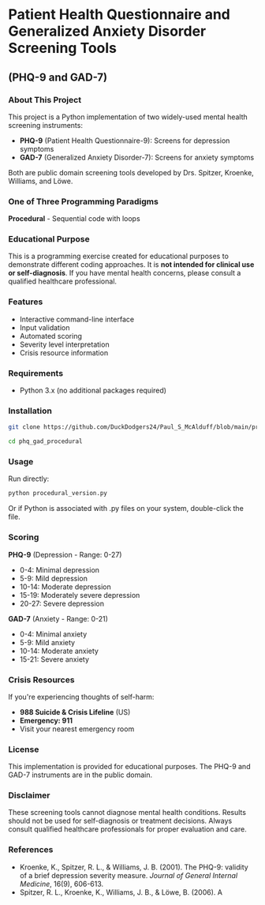 # Patient Health Questionnaire and Generalized Anxiety Disorder Screening Tools

## (PHQ-9 and GAD-7)

### About This Project

This project is a Python implementation of two widely-used mental health screening instruments:

- **PHQ-9** (Patient Health Questionnaire-9): Screens for depression symptoms
- **GAD-7** (Generalized Anxiety Disorder-7): Screens for anxiety symptoms

Both are public domain screening tools developed by Drs. Spitzer, Kroenke, Williams, and Löwe.

### One of Three Programming Paradigms

**Procedural** - Sequential code with loops

### Educational Purpose

This is a programming exercise created for educational purposes to demonstrate different coding approaches. It is **not intended for clinical use or self-diagnosis**. If you have mental health concerns, please consult a qualified healthcare professional.

### Features

- Interactive command-line interface
- Input validation
- Automated scoring
- Severity level interpretation
- Crisis resource information

### Requirements

- Python 3.x (no additional packages required)

### Installation

```bash
git clone https://github.com/DuckDodgers24/Paul_S_McAlduff/blob/main/projects/python/phq_gad.git/phq_gad_procedural

cd phq_gad_procedural
```

### Usage

Run directly:

```bash
python procedural_version.py
```

Or if Python is associated with .py files on your system, double-click the file.

### Scoring

**PHQ-9** (Depression - Range: 0-27)

- 0-4: Minimal depression
- 5-9: Mild depression
- 10-14: Moderate depression
- 15-19: Moderately severe depression
- 20-27: Severe depression

**GAD-7** (Anxiety - Range: 0-21)

- 0-4: Minimal anxiety
- 5-9: Mild anxiety
- 10-14: Moderate anxiety
- 15-21: Severe anxiety

### Crisis Resources

If you're experiencing thoughts of self-harm:

- **988 Suicide & Crisis Lifeline** (US)
- **Emergency: 911**
- Visit your nearest emergency room

### License

This implementation is provided for educational purposes. The PHQ-9 and GAD-7 instruments are in the public domain.

### Disclaimer

These screening tools cannot diagnose mental health conditions. Results should not be used for self-diagnosis or treatment decisions. Always consult qualified healthcare professionals for proper evaluation and care.

### References

- Kroenke, K., Spitzer, R. L., & Williams, J. B. (2001). The PHQ-9: validity of a brief depression severity measure. *Journal of General Internal Medicine*, 16(9), 606-613.
- Spitzer, R. L., Kroenke, K., Williams, J. B., & Löwe, B. (2006). A

